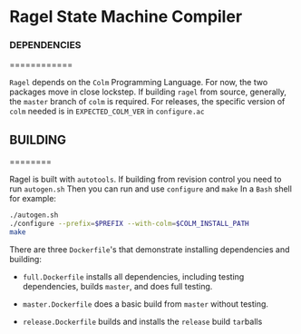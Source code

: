 # Ragel State Machine Compiler


### DEPENDENCIES
============

```Ragel``` depends on the ```Colm``` Programming Language. For now, the two packages move
in close lockstep. If building ```ragel``` from source, generally, the ```master``` branch of
```colm``` is required. For releases, the specific version of ```colm``` needed is in
```EXPECTED_COLM_VER``` in ```configure.ac```

## BUILDING
========

Ragel is built with ```autotools```. If building from revision control you need to
run ```autogen.sh```
Then you can run and use ```configure``` and ```make```
In a ```Bash``` shell for example:

```bash
./autogen.sh
./configure --prefix=$PREFIX --with-colm=$COLM_INSTALL_PATH
make
```

There are three ```Dockerfile```'s that demonstrate installing dependencies and
building:

- ```full.Dockerfile``` installs all dependencies, including testing dependencies,
  builds ```master```, and does full testing.

- ```master.Dockerfile``` does a basic build from ```master``` without testing.

- ```release.Dockerfile``` builds and installs the ```release``` build ```tar```balls

